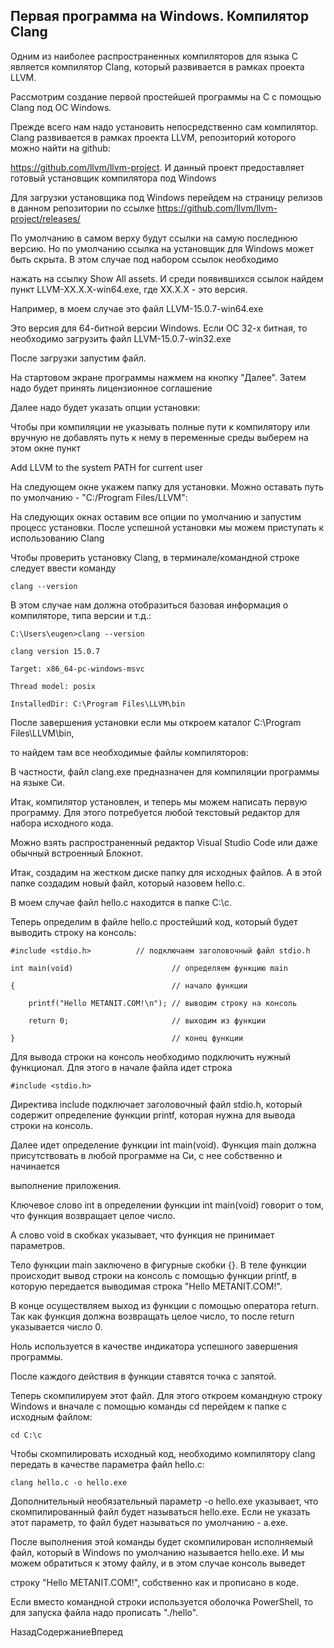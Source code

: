 ## Первая программа на Windows. Компилятор Clang

Одним из наиболее распространенных компиляторов для языка C является компилятор Clang, который развивается в рамках проекта LLVM. 
Рассмотрим создание первой простейшей программы на C с помощью Clang под ОС Windows.

Прежде всего нам надо установить непосредственно сам компилятор. Clang развивается в рамках проекта LLVM, репозиторий которого можно найти на github: 
https://github.com/llvm/llvm-project. И данный проект предоставляет готовый установщик компилятора под Windows

Для загрузки установщика под Windows перейдем на страницу релизов в данном репозитории по ссылке https://github.com/llvm/llvm-project/releases/

По умолчанию в самом верху будут ссылки на самую последнюю версию. Но по умолчанию ссылка на установщик для Windows может быть скрыта. В этом случае под набором ссылок необходимо 
нажать на ссылку Show All assets. И среди появившихся ссылок найдем пункт LLVM-XX.X.X-win64.exe, где XX.X.X - это версия. 
Например, в моем случае это файл LLVM-15.0.7-win64.exe

Это версия для 64-битной версии Windows. Если ОС 32-х битная, то необходимо загрузить файл LLVM-15.0.7-win32.exe

После загрузки запустим файл.

На стартовом экране программы нажмем на кнопку "Далее". Затем надо будет принять лицензионное соглашение

Далее надо будет указать опции установки:

Чтобы при компиляции не указывать полные пути к компилятору или вручную не добавлять путь к нему в переменные среды выберем на этом окне пункт 
Add LLVM to the system PATH for current user

На следующем окне укажем папку для установки. Можно оставать путь по умолчанию - "C:/Program Files/LLVM":

На следующих окнах оставим все опции по умолчанию и запустим процесс установки. После успешной установки мы можем приступать к использованию Clang

Чтобы проверить установку Clang, в терминале/командной строке следует ввести команду

```
clang --version
```

В этом случае нам должна отобразиться базовая информация о компиляторе, типа версии и т.д.:

```
C:\Users\eugen>clang --version
clang version 15.0.7
Target: x86_64-pc-windows-msvc
Thread model: posix
InstalledDir: C:\Program Files\LLVM\bin
```

После завершения установки если мы откроем каталог C:\Program Files\LLVM\bin, 
то найдем там все необходимые файлы компиляторов:

В частности, файл clang.exe предназначен для компиляции программы на языке Си.

Итак, компилятор установлен, и теперь мы можем написать первую программу. Для этого потребуется любой текстовый редактор для набора исходного кода. 
Можно взять распространенный редактор Visual Studio Code или даже обычный встроенный Блокнот.

Итак, создадим на жестком диске папку для исходных файлов. А в этой папке создадим новый файл, который назовем hello.c.

В моем случае файл hello.c находится в папке C:\c.

Теперь определим в файле hello.c простейший код, который будет выводить строку на консоль:

```
#include <stdio.h>			// подключаем заголовочный файл stdio.h
int main(void)						// определяем функцию main
{									// начало функции
	printf("Hello METANIT.COM!\n");	// выводим строку на консоль
	return 0;						// выходим из функции
}									// конец функции
```

Для вывода строки на консоль необходимо подключить нужный функционал. Для этого в начале файла идет строка

```
#include <stdio.h>
```

Директива include подключает заголовочный файл stdio.h, который содержит определение функции printf, которая нужна для вывода строки на консоль.

Далее идет определение функции int main(void). Функция main должна присутствовать в любой программе на Си, с нее собственно и начинается 
выполнение приложения.

Ключевое слово int в определении функции int main(void) говорит о том, что функция возвращает целое число. 
А слово void в скобках указывает, что функция не принимает параметров.

Тело функции main заключено в фигурные скобки {}. В теле функции происходит вывод строки на консоль с помощью функции printf, в которую передается выводимая строка "Hello METANIT.COM!".

В конце осуществляем выход из функции с помощью оператора return. Так как функция должна возвращать целое число, то после return указывается число 0. 
Ноль используется в качестве индикатора успешного завершения программы.

После каждого действия в функции ставятся точка с запятой.

Теперь скомпилируем этот файл. Для этого откроем командную строку Windows и вначале с помощью команды cd перейдем к папке с исходным файлом:

```
cd C:\c
```

Чтобы скомпилировать исходный код, необходимо компилятору clang передать в качестве параметра файл hello.c:

```
clang hello.c -o hello.exe
```

Дополнительный необязательный параметр -o hello.exe указывает, что скомпилированный файл будет называться hello.exe. Если не указать этот параметр, то файл будет называться по умолчанию - a.exe.

После выполнения этой команды будет скомпилирован исполняемый файл, который в Windows по умолчанию называется hello.exe. И мы можем обратиться к этому файлу, и в этом случае консоль выведет 
строку "Hello METANIT.COM!", собственно как и прописано в коде.

Если вместо командной строки используется оболочка PowerShell, то для запуска файла надо прописать "./hello".

НазадСодержаниеВперед

